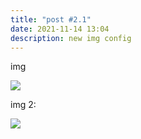 ```yaml
---
title: "post #2.1"
date: 2021-11-14 13:04
description: new img config
---
```

img 

![](/img/forest.jpeg)

img 2:

![](/img/danielgalan_aboutuspicture.jpg)